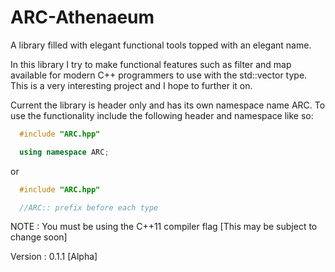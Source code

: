 # ARC-Athenaeum
A library filled with elegant functional tools topped with an elegant name.

In this library I try to make functional features such as filter and map available for modern C++ programmers to use with the std::vector type.
This is a very interesting project and I hope to further it on.

Current the library is header only and has its own namespace name ARC. To use the functionality include the following header and namespace like so:

```c++
  #include "ARC.hpp"

  using namespace ARC;
```

or

```c++
  #include "ARC.hpp"

  //ARC:: prefix before each type
```

NOTE : You must be using the C++11 compiler flag [This may be subject to change soon]

Version : 0.1.1 [Alpha]
